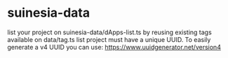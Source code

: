# suinesia-data 
list your project on suinesia-data/dApps-list.ts by reusing existing tags available on data/tag.ts
list project must have a unique UUID. To easily generate a v4 UUID you can use: https://www.uuidgenerator.net/version4
